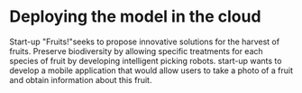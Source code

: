 # Deploying the model in the cloud
Start-up "Fruits!"seeks to propose innovative solutions for the harvest of fruits. Preserve biodiversity by allowing specific treatments for each species of fruit by developing intelligent picking robots.
start-up wants to develop a mobile application that would allow users to take a photo of a fruit and obtain information about this fruit.
